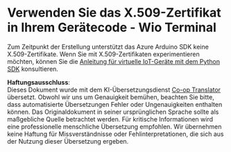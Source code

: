 <!--
CO_OP_TRANSLATOR_METADATA:
{
  "original_hash": "8a74f789f3c1bf41a13c007190360c19",
  "translation_date": "2025-08-25T21:53:08+00:00",
  "source_file": "2-farm/lessons/6-keep-your-plant-secure/wio-terminal-x509.md",
  "language_code": "de"
}
-->
# Verwenden Sie das X.509-Zertifikat in Ihrem Gerätecode - Wio Terminal

Zum Zeitpunkt der Erstellung unterstützt das Azure Arduino SDK keine X.509-Zertifikate. Wenn Sie mit X.509-Zertifikaten experimentieren möchten, können Sie die [Anleitung für virtuelle IoT-Geräte mit dem Python SDK](single-board-computer-x509.md) konsultieren.

**Haftungsausschluss**:  
Dieses Dokument wurde mit dem KI-Übersetzungsdienst [Co-op Translator](https://github.com/Azure/co-op-translator) übersetzt. Obwohl wir uns um Genauigkeit bemühen, beachten Sie bitte, dass automatisierte Übersetzungen Fehler oder Ungenauigkeiten enthalten können. Das Originaldokument in seiner ursprünglichen Sprache sollte als maßgebliche Quelle betrachtet werden. Für kritische Informationen wird eine professionelle menschliche Übersetzung empfohlen. Wir übernehmen keine Haftung für Missverständnisse oder Fehlinterpretationen, die sich aus der Nutzung dieser Übersetzung ergeben.